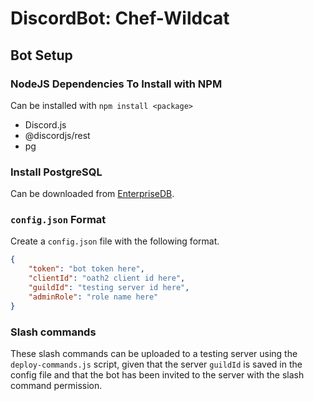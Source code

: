 # DiscordBot: Chef-Wildcat

## Bot Setup

### NodeJS Dependencies To Install with NPM
Can be installed with `npm install <package>`
 - Discord.js
 - @discordjs/rest
 - pg

### Install PostgreSQL
Can be downloaded from [EnterpriseDB](https://www.enterprisedb.com/downloads/postgres-postgresql-downloads).

### `config.json` Format
Create a `config.json` file with the following format.
```json
{
    "token": "bot token here",
    "clientId": "oath2 client id here",
    "guildId": "testing server id here",
    "adminRole": "role name here"
}
```

### Slash commands
These slash commands can be uploaded to a testing server using the `deploy-commands.js` script, given that the server `guildId` is saved in the config file and that the bot has been invited to the server with the slash command permission.

